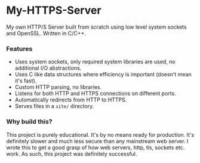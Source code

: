 # My-HTTPS-Server
My own HTTP/S Server built from scratch using low level system sockets and OpenSSL. Written in C/C++.

### Features
* Uses system sockets, only required system libraries are used, no additional I/O abstractions.
* Uses C like data structures where efficiency is important (doesn't mean it's fast).
* Custom HTTP parsing, no libraries.
* Listens for both HTTP and HTTPS connections on different ports.
* Automatically redirects from HTTP to HTTPS.
* Serves files in a `site/` directory.


### Why build this?
This project is purely educational. It's by no means ready for production. It's definitely slower and much less secure than any mainstream web server. I wrote this to get a good grasp of how web servers, http, tls, sockets etc. work. As such, this project was definitely successful.
